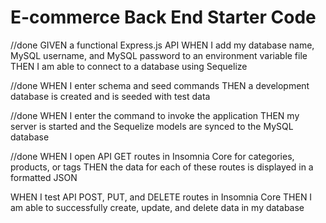 # E-commerce Back End Starter Code
//done
GIVEN a functional Express.js API
WHEN I add my database name, MySQL username, and MySQL password to an environment variable file
THEN I am able to connect to a database using Sequelize

//done
WHEN I enter schema and seed commands
THEN a development database is created and is seeded with test data

//done
WHEN I enter the command to invoke the application
THEN my server is started and the Sequelize models are synced to the MySQL database

//done
WHEN I open API GET routes in Insomnia Core for categories, products, or tags
THEN the data for each of these routes is displayed in a formatted JSON


WHEN I test API POST, PUT, and DELETE routes in Insomnia Core
THEN I am able to successfully create, update, and delete data in my database